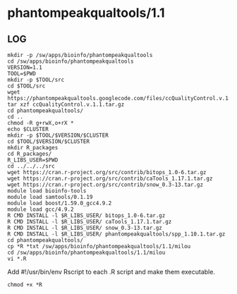 phantompeakqualtools/1.1
========================

LOG
---

    mkdir -p /sw/apps/bioinfo/phantompeakqualtools
    cd /sw/apps/bioinfo/phantompeakqualtools
    VERSION=1.1
    TOOL=$PWD
    mkdir -p $TOOL/src
    cd $TOOL/src
    wget https://phantompeakqualtools.googlecode.com/files/ccQualityControl.v.1.1.tar.gz
    tar xzf ccQualityControl.v.1.1.tar.gz 
    cd phantompeakqualtools/
    cd ..
    chmod -R g+rwX,o+rX *
    echo $CLUSTER
    mkdir -p $TOOL/$VERSION/$CLUSTER
    cd $TOOL/$VERSION/$CLUSTER
    mkdir R_packages
    cd R_packages/
    R_LIBS_USER=$PWD
    cd ../../../src
    wget https://cran.r-project.org/src/contrib/bitops_1.0-6.tar.gz
    wget https://cran.r-project.org/src/contrib/caTools_1.17.1.tar.gz
    wget https://cran.r-project.org/src/contrib/snow_0.3-13.tar.gz
    module load bioinfo-tools
    module load samtools/0.1.19
    module load boost/1.59.0_gcc4.9.2
    module load gcc/4.9.2
    R CMD INSTALL -l $R_LIBS_USER/ bitops_1.0-6.tar.gz 
    R CMD INSTALL -l $R_LIBS_USER/ caTools_1.17.1.tar.gz 
    R CMD INSTALL -l $R_LIBS_USER/ snow_0.3-13.tar.gz 
    R CMD INSTALL -l $R_LIBS_USER/ phantompeakqualtools/spp_1.10.1.tar.gz 
    cd phantompeakqualtools/
    cp *R *txt /sw/apps/bioinfo/phantompeakqualtools/1.1/milou
    cd /sw/apps/bioinfo/phantompeakqualtools/1.1/milou
    vi *.R

Add #!/usr/bin/env Rscript to each .R script and make them executable.

    chmod +x *R
